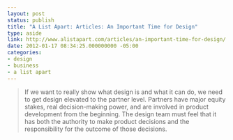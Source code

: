 ```yaml
---
layout: post
status: publish
title: "A List Apart: Articles: An Important Time for Design"
type: aside
link: http://www.alistapart.com/articles/an-important-time-for-design/
date: 2012-01-17 08:34:25.000000000 -05:00
categories:
- design
- business
- a list apart
---
```

> If we want to really show what design is and what it can do, we need to get design elevated to the partner level. Partners have major equity stakes, real decision-making power, and are involved in product development from the beginning. The design team must feel that it has both the authority to make product decisions and the responsibility for the outcome of those decisions.